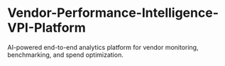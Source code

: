 # Vendor-Performance-Intelligence-VPI-Platform
AI-powered end-to-end analytics platform for vendor monitoring, benchmarking, and spend optimization.

